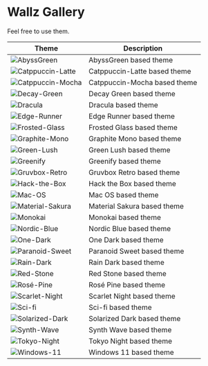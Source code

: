 # Wallz Gallery

Feel free to use them.

| Theme                                                                                                                                                                   | Description                                               |
| ----------------------------------------------------------------------------------------------------------------------------------------------------------------------- | --------------------------------------------------------- |
| ![AbyssGreen](https://placehold.co/180x50/373C3F/83B38E?text=AbyssGreen&font=Oswald)                                                                                               | AbyssGreen based theme                                    |
| ![Catppuccin-Latte](https://placehold.co/180x50/dd7878/eff1f5?text=Catppuccin+Latte&font=Oswald) | Catppuccin-Latte based theme                             |
| ![Catppuccin-Mocha](https://placehold.co/180x50/b4befe/11111b?text=Catppuccin+Mocha&font=Oswald) | Catppuccin-Mocha based theme                             |
| ![Decay-Green](https://placehold.co/180x50/14161E/95D3AF?text=Decay+Green&font=Oswald)                | Decay Green based theme                                   |
| ![Dracula](https://placehold.co/180x50/2B2E3B/607988?text=Dracula&font=Oswald)                                | Dracula based theme                                       |
| ![Edge-Runner](https://placehold.co/180x50/fada16/000000?text=Edge+Runner&font=Oswald)                | Edge Runner based theme                                   |
| ![Frosted-Glass](https://placehold.co/180x50/7ed6ff/1e4c84?text=Frosted+Glass&font=Oswald)          | Frosted Glass based theme                                 |
| ![Graphite-Mono](https://placehold.co/180x50/222222/D9D9D9?text=Graphite+Mono&font=Oswald)          | Graphite Mono based theme                                 |
| ![Green-Lush](https://placehold.co/180x50/89E574/153550?text=Green+Lush&font=Oswald)                                         | Green Lush based theme                                    |
| ![Greenify](https://placehold.co/180x50/0e120f/295233?text=Greenify&font=Oswald)                       | Greenify based theme                                      |
| ![Gruvbox-Retro](https://placehold.co/180x50/353842/ADAE89?text=Gruvbox+Retro&font=Oswald)          | Gruvbox Retro based theme                                 |
| ![Hack-the-Box](https://placehold.co/180x50/061234/50AA09?text=Hack+the+Box&font=Oswald)              | Hack the Box based theme                                  |
| ![Mac-OS](https://placehold.co/180x50/857990/B9D7EA?text=Mac+OS&font=Oswald)                                | Mac OS based theme                                        |
| ![Material-Sakura](https://placehold.co/180x50/f2e9e1/b4637a?text=Material+Sakura&font=Oswald)    | Material Sakura based theme                                |
| ![Monokai](https://placehold.co/180x50/2d2a2e/f92672?text=Monokai&font=Oswald)                          | Monokai based theme                                       |
| ![Nordic-Blue](https://placehold.co/180x50/7B98B8/CAD7E1?text=Nordic+Blue&font=Oswald)                | Nordic Blue based theme                                    |
| ![One-Dark](https://placehold.co/180x50/1E212B/5B6B76?text=One+Dark&font=Oswald)                             | One Dark based theme                                      |
| ![Paranoid-Sweet](https://placehold.co/180x50/821595/51ABAB?text=Paranoid+Sweet&font=Oswald)                             | Paranoid Sweet based theme                                 |
| ![Rain-Dark](https://placehold.co/180x50/1E2233/822195?text=Rain+Dark&font=Oswald)                                            | Rain Dark based theme                                      |
| ![Red-Stone](https://placehold.co/180x50/7E5655/C94342?text=Red+Stone&font=Oswald)                    | Red Stone based theme                                      |
| ![Rosé-Pine](https://placehold.co/180x50/c4a7e7/191724?text=Rosé+Pine&font=Oswald)                      | Rosé Pine based theme                                      |
| ![Scarlet-Night](https://placehold.co/180x50/FF0000/0A0A0A?text=Scarlet+Night&font=Oswald)                                | Scarlet Night based theme                                  |
| ![Sci-fi](https://placehold.co/180x50/0D55B2/249CB6?text=Sci+fi&font=Oswald)                                                 | Sci-fi based theme                                        |
| ![Solarized-Dark](https://placehold.co/180x50/044655/259E9C?text=Solarized+Dark&font=Oswald)                             | Solarized Dark based theme                                |
| ![Synth-Wave](https://placehold.co/180x50/495495/ff7edb?text=Synth+Wave&font=Oswald)                   | Synth Wave based theme                                     |
| ![Tokyo-Night](https://placehold.co/180x50/7aa2f7/24283b?text=Tokyo+Night&font=Oswald)                | Tokyo Night based theme                                    |
| ![Windows-11](https://placehold.co/180x50/277AE6/D2DCFD?text=Windows+11&font=Oswald)                    | Windows 11 based theme                                     |
